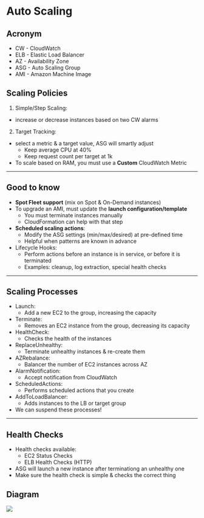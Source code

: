 # Auto Scaling

## Acronym
* CW - CloudWatch
* ELB - Elastic Load Balancer
* AZ - Availability Zone
* ASG - Auto Scaling Group
* AMI - Amazon Machine Image

## Scaling Policies
1) Simple/Step Scaling:
  * increase or decrease instances based on two CW alarms
2) Target Tracking:
  * select a metric & a target value, ASG will smartly adjust
    * Keep average CPU at 40%
    * Keep request count per target at 1k
* To scale based on RAM, you must use a **Custom** CloudWatch Metric

---

## Good to know
* **Spot Fleet support** (mix on Spot & On-Demand instances)
* To upgrade an AMI, must update the **launch configuration/template**
  * You must terminate instances manually
  * CloudFormation can help with that step 
* **Scheduled scaling actions**:
  * Modify the ASG settings (min/max/desired) at pre-defined time
  * Helpful when patterns are known in advance
* Lifecycle Hooks:
  * Perform actions before an instance is in service, or before it is terminated
  * Examples: cleanup, log extraction, special health checks

---

## Scaling Processes
* Launch:
  * Add a new EC2 to the group, increasing the capacity
* Terminate:
  * Removes an EC2 instance from the group, decreasing its capacity
* HealthCheck:
  * Checks the health of the instances
* ReplaceUnhealthy:
  * Terminate unhealthy instances & re-create them
* AZRebalance:
  * Balancer the number of EC2 instances across AZ
* AlarmNotification:
  * Accept notification from CloudWatch
* ScheduledActions:
  * Performs scheduled actions that you create
* AddToLoadBalancer:
  * Adds instances to the LB or target group
* We can suspend these processes!

---

## Health Checks
* Health checks available:
  * EC2 Status Checks
  * ELB Health Checks (HTTP)
* ASG will launch a new instance after terminationg an unhealthy one
* Make sure the health check is simple & checks the correct thing

## Diagram
[<img src="https://i.imgur.com/VUzprT3.png">](https://i.imgur.com/VUzprT3.png)
